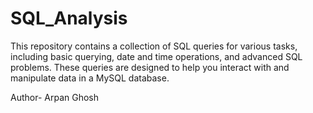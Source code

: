 # SQL_Analysis
This repository contains a collection of SQL queries for various tasks, including basic querying, date and time operations, and advanced SQL problems. These queries are designed to help you interact with and manipulate data in a MySQL database.

Author- Arpan Ghosh
